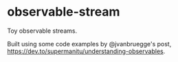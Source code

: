 # observable-stream
Toy observable streams.

Built using some code examples by @jvanbruegge's post, https://dev.to/supermanitu/understanding-observables.
